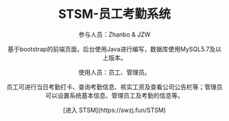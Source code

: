 # <center>STSM-员工考勤系统</center>

<center>参与人员：Zhanbo & JZW

基于bootstrap的前端页面，后台使用Java进行编写，数据库使用MySQL5.7及以上版本。

使用人员：员工、管理员。

员工可进行当日考勤打卡、查询考勤信息、核实工资及查看公司公告栏等；管理员可以设置系统基本信息、管理员工及考勤的信息等。</center>

<center>[进入 STSM](https://swzj.fun/STSM)</center>